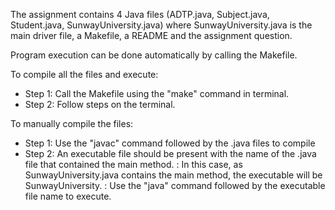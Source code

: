 The assignment contains 4 Java files (ADTP.java, Subject.java, Student.java, SunwayUniversity.java) 
where SunwayUniversity.java is the main driver file, a Makefile, a README and the assignment question.

Program execution can be done automatically by calling the Makefile.

To compile all the files and execute:
- Step 1: Call the Makefile using the "make" command in terminal.
- Step 2: Follow steps on the terminal.

To manually compile the files:
- Step 1: Use the "javac" command followed by the .java files to compile
- Step 2: An executable file should be present with the name of the .java file that contained the main method.
        : In this case, as SunwayUniversity.java contains the main method, the executable will be SunwayUniversity.
        : Use the "java" command followed by the executable file name to execute.

